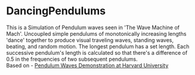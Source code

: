 # DancingPendulums

This is a Simulation of Pendulum waves seen in 'The Wave Machine of Mach'.
Uncoupled simple pendulums of monotonically increasing lengths 'dance' together to produce visual traveling waves, standing waves, beating, and random motion. The longest pendulum has a set length. Each successive pendulum's length is calculated so that there's a difference of 0.5 in the frequencies of two subsequent pendulums.
<br>Based on - <a href = https://sciencedemonstrations.fas.harvard.edu/presentations/pendulum-waves>Pendulum Waves Demonstration at Harvard University<a>  


